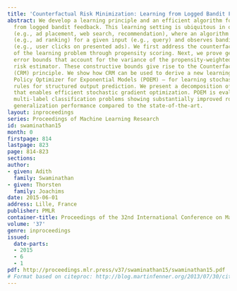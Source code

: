 ```yaml
---
title: 'Counterfactual Risk Minimization: Learning from Logged Bandit Feedback'
abstract: We develop a learning principle and an efficient algorithm for batch learning
  from logged bandit feedback. This learning setting is ubiquitous in online systems
  (e.g., ad placement, web search, recommendation), where an algorithm makes a prediction
  (e.g., ad ranking) for a given input (e.g., query) and observes bandit feedback
  (e.g., user clicks on presented ads). We first address the counterfactual nature
  of the learning problem through propensity scoring. Next, we prove generalization
  error bounds that account for the variance of the propensity-weighted empirical
  risk estimator. These constructive bounds give rise to the Counterfactual Risk Minimization
  (CRM) principle. We show how CRM can be used to derive a new learning method – called
  Policy Optimizer for Exponential Models (POEM) – for learning stochastic linear
  rules for structured output prediction. We present a decomposition of the POEM objective
  that enables efficient stochastic gradient optimization. POEM is evaluated on several
  multi-label classification problems showing substantially improved robustness and
  generalization performance compared to the state-of-the-art.
layout: inproceedings
series: Proceedings of Machine Learning Research
id: swaminathan15
month: 0
firstpage: 814
lastpage: 823
page: 814-823
sections: 
author:
- given: Adith
  family: Swaminathan
- given: Thorsten
  family: Joachims
date: 2015-06-01
address: Lille, France
publisher: PMLR
container-title: Proceedings of the 32nd International Conference on Machine Learning
volume: '37'
genre: inproceedings
issued:
  date-parts:
  - 2015
  - 6
  - 1
pdf: http://proceedings.mlr.press/v37/swaminathan15/swaminathan15.pdf
# Format based on citeproc: http://blog.martinfenner.org/2013/07/30/citeproc-yaml-for-bibliographies/
---
```

